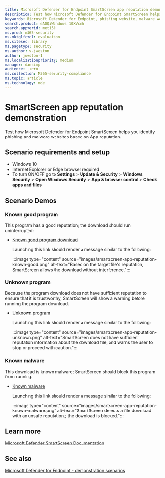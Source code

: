 ```yaml
---
title: Microsoft Defender for Endpoint SmartScreen app reputation demonstration
description: Test how Microsoft Defender for Endpoint SmartScreen helps you identify phishing and malware websites
keywords: Microsoft Defender for Endpoint, phishing website, malware website, app reputation, 
search.product: eADQiWindows 10XVcnh
search.appverid: met150
ms.prod: m365-security
ms.mktglfcycl: evaluation
ms.sitesec: library
ms.pagetype: security
ms.author: v-jweston
author: jweston-1
ms.localizationpriority: medium
manager: dansimp
audience: ITPro
ms.collection: M365-security-compliance
ms.topic: article
ms.technology: mde
---
```


# SmartScreen app reputation demonstration

Test how Microsoft Defender for Endpoint SmartScreen helps you identify phishing and malware websites based on App reputation.

## Scenario requirements and setup

- Windows 10
- Internet Explorer or Edge browser required
- To turn ON/OFF go to **Settings** > **Update & Security** > **Windows Security** > **Open Windows Security** > **App & browser control** > **Check apps and files**

## Scenario Demos

### Known good program

This program has a good reputation; the download should run uninterrupted:

- [Known good program download](https://demo.smartscreen.msft.net/download/known/freevideo.exe)

  <!-- Hide {this intro with no subsequent list items} [Replace this link when new/updated source becomes available] -->

  Launching this link should render a message similar to the following:

  :::image type="content" source="images/smartscreen-app-reputation-known-good.png" alt-text="Based on the target file's reputation, SmartScreen allows the download without interference.":::

### Unknown program

Because the program download does not have sufficient reputation to ensure that it is trustworthy, SmartScreen will show a warning before running the program download.

- [Unknown program](https://demo.smartscreen.msft.net/download/unknown/freevideo.exe)

  <!-- Hide {this intro with no subsequent list items} [Replace this link when new/updated source becomes available] -->
  
  Launching this link should render a message similar to the following:

  :::image type="content" source="images/smartscreen-app-reputation-unknown.png" alt-text="SmartScreen does not have sufficient reputation information about the download file, and warns the user to stop or proceed with caution.":::

### Known malware

This download is known malware; SmartScreen should block this program from running.

- [Known malware](https://demo.smartscreen.msft.net/download/known/knownmalicious.exe)

  <!-- Hide {this intro with no subsequent list items} [Replace this link when new/updated source becomes available] -->  

  Launching this link should render a message similar to the following:

  :::image type="content" source="images/smartscreen-app-reputation-known-malware.png" alt-text="SmartScreen detects a file download with an unsafe reputation.; the download is blocked.":::

## Learn more

[Microsoft Defender SmartScreen Documentation](/windows/security/threat-protection/windows-defender-smartscreen/windows-defender-smartscreen-overview.md)

## See also

[Microsoft Defender for Endpoint - demonstration scenarios](defender-endpoint-demonstrations.md)
